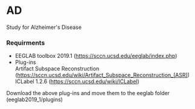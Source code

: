 # AD
Study for Alzheimer's Disease


### Requirments
- EEGLAB toolbox 2019.1 (https://sccn.ucsd.edu/eeglab/index.php)
- Plug-ins <br/>
  Artifact Subspace Reconstruction (https://sccn.ucsd.edu/wiki/Artifact_Subspace_Reconstruction_(ASR)) <br/>
  ICLabel 1.2.6 (https://sccn.ucsd.edu/wiki/ICLabel)

Download the above plug-ins and move them to the eeglab folder (eeglab2019_1/plugins)
